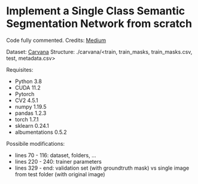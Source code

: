 # Implement a Single Class Semantic Segmentation Network from scratch
Code fully commented.
Credits: [Medium](https://medium.com/analytics-vidhya/pytorch-implementation-of-semantic-segmentation-for-single-class-from-scratch-81f96643c98c)

Dataset: [Carvana](https://www.kaggle.com/c/carvana-image-masking-challenge)
Structure: ./carvana/<train, train_masks, train_masks.csv, test, metadata.csv>

Requisites:
- Python 3.8
- CUDA 11.2
- Pytorch
- CV2 4.5.1
- numpy 1.19.5
- pandas 1.2.3
- torch 1.7.1
- sklearn 0.24.1
- albumentations 0.5.2

Possibile modifications:
- lines 70 - 116: dataset, folders, ...
- lines 220 - 240: trainer parameters
- lines 329 - end: validation set (with groundtruth mask) vs single image from test folder (with original image)
